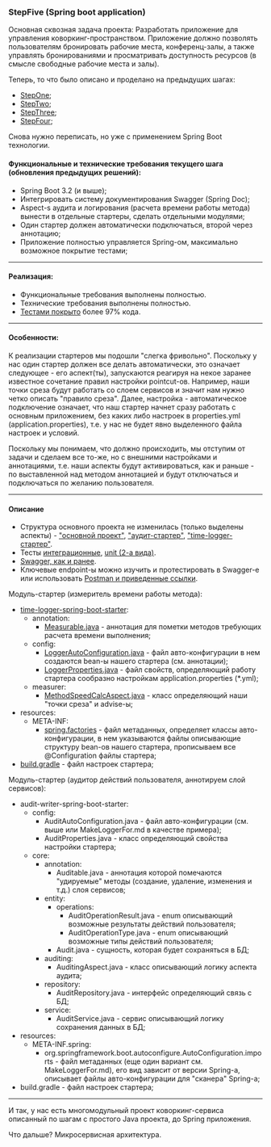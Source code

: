 ### StepFive (Spring boot application)
Основная сквозная задача проекта: Разработать приложение для управления коворкинг-пространством. Приложение должно 
позволять пользователям бронировать рабочие места, конференц-залы, а также управлять бронированиями и просматривать 
доступность ресурсов (в смысле свободные рабочие места и залы).

Теперь, то что было описано и проделано на предыдущих шагах:

- [StepOne](https://github.com/JcoderPaul/Evolution_app_development/tree/master/StepOne);
- [StepTwo](https://github.com/JcoderPaul/Evolution_app_development/tree/master/StepTwo);
- [StepThree](https://github.com/JcoderPaul/Evolution_app_development/tree/master/StepThree);
- [StepFour](https://github.com/JcoderPaul/Evolution_app_development/tree/master/StepFour);

Снова нужно переписать, но уже с применением Spring Boot технологии.

#### Функциональные и технические требования текущего шага (обновления предыдущих решений):
- Spring Boot 3.2 (и выше);
- Интегрировать систему документирования Swagger (Spring Doc);
- Aspect-s аудита и логирования (расчета времени работы метода) вынести в отдельные стартеры, сделать отдельными модулями;
- Один стартер должен автоматически подключаться, второй через аннотацию;
- Приложение полностью управляется Spring-ом, максимально возможное покрытие тестами;

________________________________________________________________________________________________________________________
#### Реализация:
- Функциональные требования выполнены полностью.
- Технические требования выполнены полностью.
- [Тестами покрыто](https://github.com/JcoderPaul/Evolution_app_development/tree/master/StepFive/src/test) более 97% кода.

________________________________________________________________________________________________________________________
#### Особенности:
К реализации стартеров мы подошли "слегка фривольно". Поскольку у нас один стартер должен все делать автоматически, это
означает следующее - его аспект(ты), запускаются реагируя на некое заранее известное сочетание правил настройки pointcut-ов.
Например, наши точки среза будут работать со слоем сервисов и значит нам нужно четко описать "правило среза". Далее, 
настройка - автоматическое подключение означает, что наш стартер начнет сразу работать с основным приложением, без каких
либо настроек в properties.yml (application.properties), т.е. у нас не будет явно выделенного файла настроек и условий.

Поскольку мы понимаем, что должно происходить, мы отступим от задачи и сделаем все то-же, но с внешними настройками и 
аннотациями, т.е. наши аспекты будут активироваться, как и раньше - по выставленной над методом аннотацией и будут 
отключаться и подключаться по желанию пользователя.
________________________________________________________________________________________________________________________
#### Описание

- Структура основного проекта не изменилась (только выделены аспекты) - ["основной проект"](https://github.com/JcoderPaul/Evolution_app_development/tree/master/StepFive/src/main/java/me/oldboy), ["аудит-стартер"](https://github.com/JcoderPaul/Evolution_app_development/tree/master/StepFive/audit-writer-spring-boot-starter), ["time-logger-стартер"](https://github.com/JcoderPaul/Evolution_app_development/tree/master/StepFive/time-logger-spring-boot-starter).
- Тесты [интеграционные](https://github.com/JcoderPaul/Evolution_app_development/tree/master/StepFive/src/test/java/me/oldboy/integration), [unit (2-a вида)](https://github.com/JcoderPaul/Evolution_app_development/tree/master/StepFive/src/test/java/me/oldboy/unit).
- [Swagger, как и ранее](https://github.com/JcoderPaul/Evolution_app_development/tree/master/StepFour#swagger).
- Ключевые endpoint-ы можно изучить и протестировать в Swagger-e или использовать [Postman и приведенные ссылки](https://github.com/JcoderPaul/Evolution_app_development/tree/master/StepFour#%D0%BF%D0%B0%D1%80%D0%B0%D0%BC%D0%B5%D1%82%D1%80%D1%8B-%D0%B7%D0%B0%D0%BF%D1%80%D0%BE%D1%81%D0%BE%D0%B2-%D0%BA-%D0%BF%D1%80%D0%B8%D0%BB%D0%BE%D0%B6%D0%B5%D0%BD%D0%B8%D1%8E-api).

Модуль-стартер (измеритель времени работы метода):
- [time-logger-spring-boot-starter](https://github.com/JcoderPaul/Evolution_app_development/tree/master/StepFive/time-logger-spring-boot-starter):
  - annotation:
    - [Measurable.java](https://github.com/JcoderPaul/Evolution_app_development/blob/master/StepFive/time-logger-spring-boot-starter/src/main/java/me/oldboy/logger/annotation/Measurable.java) - аннотация для пометки методов требующих расчета времени выполнения; 
  - config:
    - [LoggerAutoConfiguration.java](https://github.com/JcoderPaul/Evolution_app_development/blob/master/StepFive/time-logger-spring-boot-starter/src/main/java/me/oldboy/logger/config/LoggerAutoConfiguration.java) - файл авто-конфигурации в нем создаются bean-ы нашего стартера (см. аннотации);
    - [LoggerProperties.java](https://github.com/JcoderPaul/Evolution_app_development/blob/master/StepFive/time-logger-spring-boot-starter/src/main/java/me/oldboy/logger/config/LoggerProperties.java) - файл свойств, определяющий работу стартера сообразно настройкам application.properties (*.yml); 
  - measurer:
    - [MethodSpeedCalcAspect.java](https://github.com/JcoderPaul/Evolution_app_development/blob/master/StepFive/time-logger-spring-boot-starter/src/main/java/me/oldboy/logger/measurer/MethodSpeedCalcAspect.java) - класс определяющий наши "точки среза" и advise-ы;
- resources:
  - META-INF:
    - [spring.factories](https://github.com/JcoderPaul/Evolution_app_development/blob/master/StepFive/time-logger-spring-boot-starter/src/main/resources/META-INF/spring.factories) - файл метаданных, определяет классы авто-конфигурации, в нем указываются файлы описывающие структуру bean-ов нашего стартера, прописываем все @Configuration файлы стартера; 
- [build.gradle](https://github.com/JcoderPaul/Evolution_app_development/blob/master/StepFive/time-logger-spring-boot-starter/build.gradle) - файл настроек стартера;

Модуль-стартер (аудитор действий пользователя, аннотируем слой сервисов):
- audit-writer-spring-boot-starter:
  - config:
      - AuditAutoConfiguration.java - файл авто-конфигурации (см. выше или MakeLoggerFor.md в качестве примера); 
      - AuditProperties.java - класс определяющий свойства настройки стартера;
  - core:
    - annotation:
      -  Auditable.java - аннотация которой помечаются "удируемые" методы (создание, удаление, изменения и т.д.) слоя сервисов;
    - entity:
      - operations:
        - AuditOperationResult.java - enum описывающий возможные результаты действий пользователя;
        - AuditOperationType.java - enum описывающий возможные типы действий пользователя;
      -  Audit.java - сущность, которая будет сохраняться в БД;
    - auditing:
      - AuditingAspect.java - класс описывающий логику аспекта аудита;
    - repository:
      - AuditRepository.java - интерфейс определяющий связь с БД;
    - service:
      - AuditService.java - сервис описывающий логику сохранения данных в БД;
- resources:
  - META-INF.spring:
    - org.springframework.boot.autoconfigure.AutoConfiguration.imports - файл метаданных (еще один вариант см. MakeLoggerFor.md), его вид зависит от версии Spring-a, описывает файлы авто-конфигурации для "сканера" Spring-a;
- build.gradle - файл настроек стартера;

________________________________________________________________________________________________________________________
И так, у нас есть многомодульный проект коворкинг-сервиса описанный по шагам с простого Java проекта, до Spring приложения.

Что дальше? Микросервисная архитектура.
